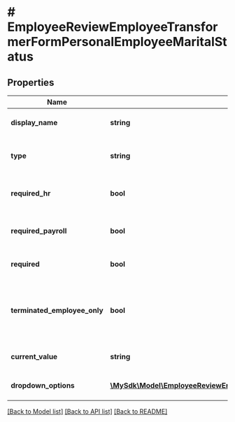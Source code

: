 # # EmployeeReviewEmployeeTransformerFormPersonalEmployeeMaritalStatus

## Properties

Name | Type | Description | Notes
------------ | ------------- | ------------- | -------------
**display_name** | **string** | Display name for the field | [optional]
**type** | **string** | Data type of the field: string, dropdown | [optional]
**required_hr** | **bool** | Whether the field is required for HR | [optional]
**required_payroll** | **bool** | Whether the field is required for Payroll | [optional]
**required** | **bool** | Whether the field is required | [optional]
**terminated_employee_only** | **bool** | Whether the field is only applicable to terminated employees | [optional]
**current_value** | **string** | Current value of the field | [optional]
**dropdown_options** | [**\MySdk\Model\EmployeeReviewEmployeeTransformerFormPersonalEmployeeMaritalStatusDropdownOptionsInner[]**](EmployeeReviewEmployeeTransformerFormPersonalEmployeeMaritalStatusDropdownOptionsInner.md) | Available dropdown options | [optional]

[[Back to Model list]](../../README.md#models) [[Back to API list]](../../README.md#endpoints) [[Back to README]](../../README.md)
